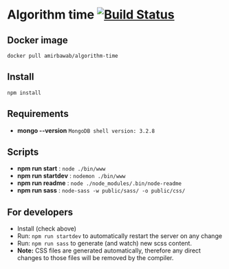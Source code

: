 # Algorithm time [![Build Status](https://travis-ci.org/amirbawab/Algorithm-time.svg?branch=master)](https://travis-ci.org/amirbawab/Algorithm-time)

## Docker image
```
docker pull amirbawab/algorithm-time
```

## Install

`npm install`

## Requirements
 - **mongo --version** `MongoDB shell version: 3.2.8`

## Scripts

 - **npm run start** : `node ./bin/www`
 - **npm run startdev** : `nodemon ./bin/www`
 - **npm run readme** : `node ./node_modules/.bin/node-readme`
 - **npm run sass** : `node-sass -w public/sass/ -o public/css/`

## For developers

 - Install (check above)
 - Run: `npm run startdev` to automatically restart the server on any change
 - Run: `npm run sass` to generate (and watch) new scss content. 
 - **Note:** CSS files are generated automatically, therefore any direct changes to those files will be removed by the compiler.
